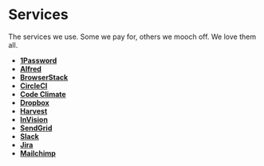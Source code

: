 Services
========

The services we use. Some we pay for, others we mooch off. We love them all.

* **[1Password](1password)**
* **[Alfred](alfred)**
* **[BrowserStack](browserstack)**
* **[CircleCI](circleci)**
* **[Code Climate](code_climate)**
* **[Dropbox](dropbox)**
* **[Harvest](harvest)**
* **[InVision](invision)**
* **[SendGrid](sendgrid)**
* **[Slack](slack)**
* **[Jira](jira)**
* **[Mailchimp](mailchimp)**
